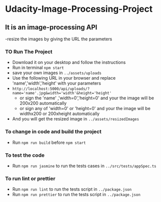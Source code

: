 # Udacity-Image-Processing-Project
 
## It is an image-processing API 
 -resize the images by giving the URL the parameters

### TO Run The Project 
- Download it on your desktop and follow the instructions
- Run in terminal ```npm start```
- save your own images in ```../assets/uploads```
- Use the following URL in your browser and replace 'name','width','height' with your parameters
- ```http://localhost:5000/api/uploads/?name='name'.jpg&width='width'&height='height'``` 
  - or sign the 'name' ,'width=0','height=0' and your the image will be 200x200 automatically
  - or sign any of 'width=0' or 'height=0' and your the image will be widthx200 or 200xheight automatically
- And you will get the resized image in ```../assets/resizedImages```

### To change in code and build the project
- Run ```npm run build``` before ```npm start```

### To test the code 
- Run ```npm run jasmine``` to run the tests cases in ```../src/tests/appSpec.ts```

### To run lint or prettier
- Run ```npm run lint``` to run the tests script in ```../package.json```
- Run ```npm run prettier``` to run the tests script in ```../package.json```
